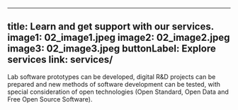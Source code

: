 <!--
SPDX-FileCopyrightText: NOI Techpark <digital@noi.bz.it>

SPDX-License-Identifier: CC0-1.0
-->

---
title: Learn and get support with our services.
image1: 02_image1.jpeg
image2: 02_image2.jpeg
image3: 02_image3.jpeg
buttonLabel: Explore services
link: services/
---

Lab software prototypes can be developed, digital R&D projects can be prepared and new methods of software development can be tested, with special consideration of open technologies (Open Standard, Open Data and Free Open Source Software).